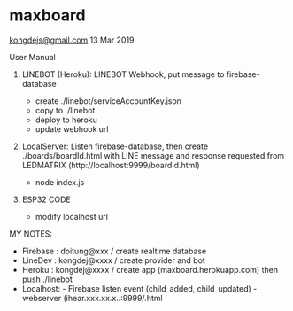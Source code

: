 # maxboard
kongdejs@gmail.com
13 Mar 2019

User Manual

1. LINEBOT (Heroku): LINEBOT Webhook, put message to firebase-database
      
      - create ./linebot/serviceAccountKey.json 
      - copy to ./linebot
      - deploy to heroku 
      - update webhook url 

2. LocalServer: Listen firebase-database, then create ./boards/boardId.html with LINE message and response requested from LEDMATRIX (http://localhost:9999/boardId.html)

      - node index.js 
      
3. ESP32 CODE

      - modify localhost url


MY NOTES:
 - Firebase : doitung@xxx / create realtime database
 - LineDev  : kongdej@xxxx / create provider and bot
 - Heroku   : kongdej@xxxx / create app (maxboard.herokuapp.com) then push ./linebot
 - Localhost: 
              - Firebase listen event (child_added, child_updated)
              - webserver (ihear.xxx.xx.x..:9999/<boardId>.html

